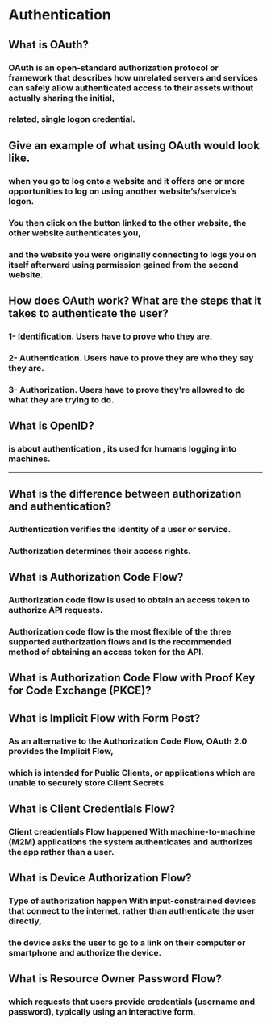 # Authentication
## What is OAuth?
### OAuth is an open-standard authorization protocol or framework that describes how unrelated servers and services can safely allow authenticated access to their assets without actually sharing the initial,
### related, single logon credential.

## Give an example of what using OAuth would look like.
### when you go to log onto a website and it offers one or more opportunities to log on using another website’s/service’s logon.
### You then click on the button linked to the other website, the other website authenticates you,
### and the website you were originally connecting to logs you on itself afterward using permission gained from the second website.

## How does OAuth work? What are the steps that it takes to authenticate the user?
### 1- Identification. Users have to prove who they are.
### 2- Authentication. Users have to prove they are who they say they are.
### 3- Authorization. Users have to prove they're allowed to do what they are trying to do.

## What is OpenID?
### is about authentication , its used for humans logging into machines.


------------------------------------------------------------------

## What is the difference between authorization and authentication?
###  Authentication verifies the identity of a user or service.
###  Authorization determines their access rights.

## What is Authorization Code Flow?
### Authorization code flow is used to obtain an access token to authorize API requests. 
### Authorization code flow is the most flexible of the three supported authorization flows and is the recommended method of obtaining an access token for the API.
## What is Authorization Code Flow with Proof Key for Code Exchange (PKCE)?

## What is Implicit Flow with Form Post?
### As an alternative to the Authorization Code Flow, OAuth 2.0 provides the Implicit Flow,
### which is intended for Public Clients, or applications which are unable to securely store Client Secrets.


## What is Client Credentials Flow?
### Client creadentials Flow happened With machine-to-machine (M2M) applications the system authenticates and authorizes the app rather than a user.

## What is Device Authorization Flow?
### Type of authorization happen With input-constrained devices that connect to the internet, rather than authenticate the user directly,
### the device asks the user to go to a link on their computer or smartphone and authorize the device.

## What is Resource Owner Password Flow?
### which requests that users provide credentials (username and password), typically using an interactive form.
